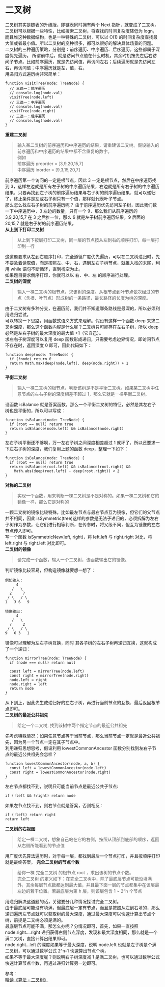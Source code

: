 # 二叉树
二叉树其实是链表的升级版，即链表同时拥有两个 Next 指针，就变成了二叉树。二叉树可以根据一些特性，比如搜索二叉树，将查找的时间复杂度降低为 logn，而且堆这种数据结构，也是一种特殊的二叉树，可以以 O(1) 的时间复杂度查找最大值或者最小值。所以二叉树的变种很多，都可以很好的解决具体场景的问题。  
二叉树的三种遍历策略，分别是：前序遍历、中序遍历、后序遍历，这些都属于深度优先遍历。
所谓前中后，就是访问节点值在什么时机，其余时机按先左后右访问子节点。比如前序遍历，就是先访问值，再访问左右；后续遍历就是先访问左右，再访问值；中序遍历就是左，值，右。   
用递归方式遍历树非常简单：  
``` 
function visitTree(node: TreeNode) {
  // 三选一：前序遍历
  // console.log(node.val)
  visitTree(node.left)
  // 三选一：中序遍历
  // console.log(node.val)
  visitTree(node.right)
  // 三选一：后序遍历
  // console.log(node.val)
}
```
**重建二叉树**  
> 输入某二叉树的前序遍历和中序遍历的结果，请重建该二叉树。假设输入的前序遍历和中序遍历的结果中都不含重复的数字。   
例如  
前序遍历 preorder = [3,9,20,15,7]  
中序遍历 inorder = [9,3,15,20,7]

前序遍历第一个访问的一定是根节点，因此 3 一定是根节点，然后在中序遍历找到 3，这样左边就是所有左子树的中序遍历结果，右边就是所有右子树的中序遍历结果，只要再找到左子树的前序遍历结果与右子树的前序遍历结果，就可以递归了，终止条件是左或右子树只有一个值，那样就代表叶子节点。  
那么怎么找左右子树的前序遍历呢？
由于前序遍历优先访问左子树，因此我们数一下中序遍历中，3 左边的数量，只有一个 9，那么我们从前序遍历的 3,9,20,15,7 在 3 之后推一位，那么 9 就是左子树前序遍历结果，9 后面的 20,15,7 就是右子树的前序遍历结果。  
**从上到下打印二叉树**  
> 从上到下按层打印二叉树，同一层的节点按从左到右的顺序打印，每一层打印到一行

这道题要求从左到右顺序打印，完全遵循广度优先遍历，可以在二叉树递归时，先不要急着读取值，而是按照左、中、右，遇到左右子树节点，就推入栈的末尾，利用 while 语句不断循环，直到栈空为止。  
如果题目要求倒序打印，你就可以以 右、中、左 的顺序进行处理。  
**二叉树的深度**  
> 输入一棵二叉树的根节点，求该树的深度。从根节点到叶节点依次经过的节点（含根、叶节点）形成树的一条路径，最长路径的长度为树的深度。

由于二叉树有多种分支，在遍历前，我们并不知道哪条路线是最深的，所以必须利用递归尝试。  
可以转换一下思路，用函数式语义方式来理解。假设有这样一个函数 deep 来求二叉树深度，那么这个函数内容是什么呢？二叉树只可能存在左右子树，所以 deep 必然是左右子树的最大深度的最大值 +1（它自己）。  
求左右子树深度可以复用 deep 函数形成递归，只需要考虑边界情况，即访问节点不存在时，返回深度 0 即可，因此代码如下：  
``` 
function deep(node: TreeNode) {
  if (!node) return 0
  return Math.max(deep(node.left), deep(node.right)) + 1
}
```
**平衡二叉树**  
> 输入一棵二叉树的根节点，判断该树是不是平衡二叉树。如果某二叉树中任意节点的左右子树的深度相差不超过 1，那么它就是一棵平衡二叉树。

设函数 isBalance 就是答案函数，那么一个平衡二叉树的特征，必然是其左右子树也是平衡的，所以可以写成：
``` 
function isBalance(node: TreeNode) {
  if (root == null) return true
  return isBalance(node.left) && isBalance(node.right)
}
```
左右子树平衡还不够啊，万一左右子树之间深度相差超过 1 就坏了，所以还要求一下左右子树的深度，我们复用上题的函数 deep，整理一下如下：  
``` 
function isBalance(node: TreeNode) {
  if (root == null) return true
  return isBalance(root.left) && isBalance(root.right) &&
    Math.abs(deep(root.left) - deep(root.right)) < 2
}
```
**对称的二叉树**  
> 实现一个函数，用来判断一棵二叉树是不是对称的。如果一棵二叉树和它的镜像一样，那么它是对称的

一颗二叉树的镜像比较特殊，比如最左节点与最右节点互为镜像，但它们的父节点并不相同，因此 isSymmetric(tree)这样的参数是无法子递归的，必须拆解为左右子树作为参数，让它们进行相等判断，在传参时，将父级不同，但互为镜像的左右节点传入即可。  
写一个函数 isSymmetricNew(left, right)，将 left.left 与 right.right 对比，将 left.right 与 right.left 对比即可。  
**二叉树的镜像**  
> 请完成一个函数，输入一个二叉树，该函数输出它的镜像。

判断镜像比较容易，但构造镜像就要想一想了：
``` 
例如输入：
     4
   /   \
  2     7
 / \   / \
1   3 6   9

镜像输出：
     4
   /   \
  7     2
 / \   / \
9   6 3   1
```
镜像可以理解为左右子树互换，同时 其各子树的左右子树再递归互换，这就构成了一个递归：  
``` 
function mirrorTree(node: TreeNode) {
  if (node === null) return null

  const left = mirrorTree(node.left)
  const right = mirrorTree(node.right)
  node.left = right
  node.right = left
  return node
}
```
从下到上，因此先生成递归好的左右子树，再进行当前节点的互换，最后返回根节点即可。  
**二叉树的最近公共祖先**  
> 给定一个二叉树, 找到该树中两个指定节点的最近公共祖先

先考虑特殊情况：如果任意节点等于当前节点，那么当前节点一定就是最近公共祖先，因为另一个节点一定在其子节点中。  
利用递归思想思考，假设利用 lowestCommonAncestor 函数分别找到左右子节点的最近公共祖先会怎样？
``` 
function lowestCommonAncestor(node, a, b) {
  const left = lowestCommonAncestor(node.left)
  const right = lowestCommonAncestor(node.right)
}
```
左右节点都找不到，说明只可能当前节点是最近公共子节点:  
``` 
if (!left && !right) return node
```
如果左节点找不到，则右节点就是答案，否则相反：
``` 
if (!left) return right
return left
```
**二叉树的右视图**  
> 给定一棵二叉树，想象自己站在它的右侧，按照从顶部到底部的顺序，返回从右侧所能看到的节点值

用广度优先算法遍历时，对于每一层，都找到最后一个节点打印，并且按顺序打印就是最终答案。
**完全二叉树的节点个数**  
> 给你一棵 完全二叉树 的根节点 root ，求出该树的节点个数。  
完全二叉树 的定义如下：在完全二叉树中，除了最底层节点可能没填满外，其余每层节点数都达到最大值，并且最下面一层的节点都集中在该层最左边的若干位置。若最底层为第 h 层，则该层包含 1 ~ 2^h 个节点

用递归解决这道题的话，关键要分几种情况探讨完全二叉树。  
由于最底层可能没有填满，但最底层一定有节点，而且是按照从左到右填的，那么递归遍历左节点就可以获取树的最大深度，通过最大深度可以快速计算出节点个树，前提是二叉树必须是满的。  
最底层节点可能不满，那怎么办呢？分情况即可，首先，如果一直按照 node.right....right 递归获得右侧节点深度，发现和最大深度相同，那么就是一个满二叉树，直接计算出结果即可。  
 node.right...left 的深度如果等于最大深度，说明 node.left 也就是左子树是个满二叉树，可以通过数学公式 2^n-1 快速算出节点个树。  
 如果不等于最大深度呢？则说明右子树深度减 1 是满二叉树，也可以通过数学公式快速计算节点个数，再通过递归计算另一边即可。

参考：  
[精读《算法 - 二叉树》](https://github.com/ascoders/weekly/blob/master/%E7%AE%97%E6%B3%95/201.%E7%B2%BE%E8%AF%BB%E3%80%8A%E7%AE%97%E6%B3%95%20-%20%E4%BA%8C%E5%8F%89%E6%A0%91%E3%80%8B.md)
